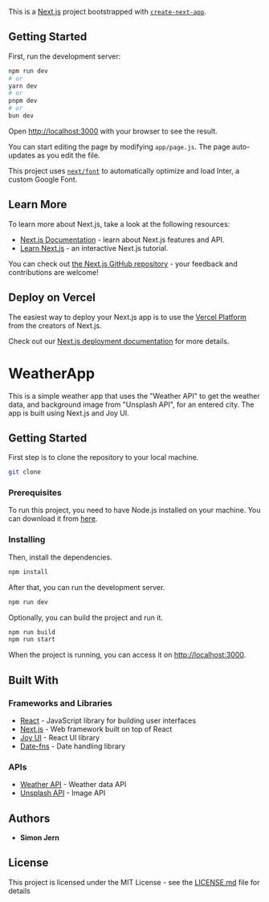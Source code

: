 This is a [Next.js](https://nextjs.org/) project bootstrapped with [`create-next-app`](https://github.com/vercel/next.js/tree/canary/packages/create-next-app).

## Getting Started

First, run the development server:

```bash
npm run dev
# or
yarn dev
# or
pnpm dev
# or
bun dev
```

Open [http://localhost:3000](http://localhost:3000) with your browser to see the result.

You can start editing the page by modifying `app/page.js`. The page auto-updates as you edit the file.

This project uses [`next/font`](https://nextjs.org/docs/basic-features/font-optimization) to automatically optimize and load Inter, a custom Google Font.

## Learn More

To learn more about Next.js, take a look at the following resources:

- [Next.js Documentation](https://nextjs.org/docs) - learn about Next.js features and API.
- [Learn Next.js](https://nextjs.org/learn) - an interactive Next.js tutorial.

You can check out [the Next.js GitHub repository](https://github.com/vercel/next.js/) - your feedback and contributions are welcome!

## Deploy on Vercel

The easiest way to deploy your Next.js app is to use the [Vercel Platform](https://vercel.com/new?utm_medium=default-template&filter=next.js&utm_source=create-next-app&utm_campaign=create-next-app-readme) from the creators of Next.js.

Check out our [Next.js deployment documentation](https://nextjs.org/docs/deployment) for more details.

# WeatherApp

This is a simple weather app that uses the "Weather API" to get the weather data, and background image from "Unsplash API", for an entered city. The app is built using Next.js and Joy UI.

## Getting Started

First step is to clone the repository to your local machine.

```bash
git clone
```

### Prerequisites

To run this project, you need to have Node.js installed on your machine. You can download it from [here](https://nodejs.org/en/).

### Installing

Then, install the dependencies.

```bash
npm install
```

After that, you can run the development server.

```bash
npm run dev
```

Optionally, you can build the project and run it.

```bash
npm run build
npm run start
```

When the project is running, you can access it on [http://localhost:3000](http://localhost:3000).

## Built With

### Frameworks and Libraries

- [React](https://reactjs.org/) - JavaScript library for building user interfaces
- [Next.js](https://nextjs.org/) - Web framework built on top of React
- [Joy UI](https://mui.com/joy-ui/getting-started/) - React UI library
- [Date-fns](https://date-fns.org/) - Date handling library

### APIs

- [Weather API](https://www.weatherapi.com/) - Weather data API
- [Unsplash API](https://unsplash.com/developers) - Image API

## Authors

- **Simon Jern**

## License

This project is licensed under the MIT License - see the [LICENSE.md](LICENSE.md) file for details
